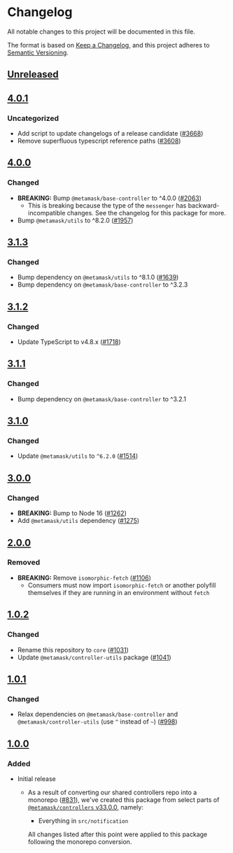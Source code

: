 # Changelog
All notable changes to this project will be documented in this file.

The format is based on [Keep a Changelog](https://keepachangelog.com/en/1.0.0/),
and this project adheres to [Semantic Versioning](https://semver.org/spec/v2.0.0.html).

## [Unreleased]

## [4.0.1]
### Uncategorized
- Add script to update changelogs of a release candidate ([#3668](https://github.com/MetaMask/core/pull/3668))
- Remove superfluous typescript reference paths ([#3608](https://github.com/MetaMask/core/pull/3608))

## [4.0.0]
### Changed
- **BREAKING:** Bump `@metamask/base-controller` to ^4.0.0 ([#2063](https://github.com/MetaMask/core/pull/2063))
  - This is breaking because the type of the `messenger` has backward-incompatible changes. See the changelog for this package for more.
- Bump `@metamask/utils` to ^8.2.0 ([#1957](https://github.com/MetaMask/core/pull/1957))

## [3.1.3]
### Changed
- Bump dependency on `@metamask/utils` to ^8.1.0 ([#1639](https://github.com/MetaMask/core/pull/1639))
- Bump dependency on `@metamask/base-controller` to ^3.2.3

## [3.1.2]
### Changed
- Update TypeScript to v4.8.x ([#1718](https://github.com/MetaMask/core/pull/1718))

## [3.1.1]
### Changed
- Bump dependency on `@metamask/base-controller` to ^3.2.1

## [3.1.0]
### Changed
- Update `@metamask/utils` to `^6.2.0` ([#1514](https://github.com/MetaMask/core/pull/1514))

## [3.0.0]
### Changed
- **BREAKING:** Bump to Node 16 ([#1262](https://github.com/MetaMask/core/pull/1262))
- Add `@metamask/utils` dependency ([#1275](https://github.com/MetaMask/core/pull/1275))

## [2.0.0]
### Removed
- **BREAKING:** Remove `isomorphic-fetch` ([#1106](https://github.com/MetaMask/controllers/pull/1106))
  - Consumers must now import `isomorphic-fetch` or another polyfill themselves if they are running in an environment without `fetch`

## [1.0.2]
### Changed
- Rename this repository to `core` ([#1031](https://github.com/MetaMask/controllers/pull/1031))
- Update `@metamask/controller-utils` package ([#1041](https://github.com/MetaMask/controllers/pull/1041)) 

## [1.0.1]
### Changed
- Relax dependencies on `@metamask/base-controller` and `@metamask/controller-utils` (use `^` instead of `~`) ([#998](https://github.com/MetaMask/core/pull/998))

## [1.0.0]
### Added
- Initial release
  - As a result of converting our shared controllers repo into a monorepo ([#831](https://github.com/MetaMask/core/pull/831)), we've created this package from select parts of [`@metamask/controllers` v33.0.0](https://github.com/MetaMask/core/tree/v33.0.0), namely:
    - Everything in `src/notification`

    All changes listed after this point were applied to this package following the monorepo conversion.

[Unreleased]: https://github.com/MetaMask/core/compare/@metamask/notification-controller@4.0.1...HEAD
[4.0.1]: https://github.com/MetaMask/core/compare/@metamask/notification-controller@4.0.0...@metamask/notification-controller@4.0.1
[4.0.0]: https://github.com/MetaMask/core/compare/@metamask/notification-controller@3.1.3...@metamask/notification-controller@4.0.0
[3.1.3]: https://github.com/MetaMask/core/compare/@metamask/notification-controller@3.1.2...@metamask/notification-controller@3.1.3
[3.1.2]: https://github.com/MetaMask/core/compare/@metamask/notification-controller@3.1.1...@metamask/notification-controller@3.1.2
[3.1.1]: https://github.com/MetaMask/core/compare/@metamask/notification-controller@3.1.0...@metamask/notification-controller@3.1.1
[3.1.0]: https://github.com/MetaMask/core/compare/@metamask/notification-controller@3.0.0...@metamask/notification-controller@3.1.0
[3.0.0]: https://github.com/MetaMask/core/compare/@metamask/notification-controller@2.0.0...@metamask/notification-controller@3.0.0
[2.0.0]: https://github.com/MetaMask/core/compare/@metamask/notification-controller@1.0.2...@metamask/notification-controller@2.0.0
[1.0.2]: https://github.com/MetaMask/core/compare/@metamask/notification-controller@1.0.1...@metamask/notification-controller@1.0.2
[1.0.1]: https://github.com/MetaMask/core/compare/@metamask/notification-controller@1.0.0...@metamask/notification-controller@1.0.1
[1.0.0]: https://github.com/MetaMask/core/releases/tag/@metamask/notification-controller@1.0.0
